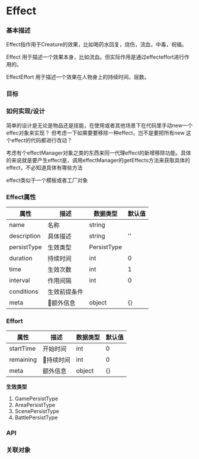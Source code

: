 # Effect

### 基本描述

Effect指作用于Creature的效果，比如喝药水回复，烧伤，流血，中毒，祝福。

Effect
用于描述一个效果本身，比如流血。但实际作用是通过effecteffort进行作用的。

EffectEffort
用于描述一个效果在人物身上的持续时间，层数。

### 目标

### 如何实现/设计

简单的设计是无论是物品还是技能，在使用或者其他场景下在代码里手动new一个effec对象来实现？
但考虑一下如果要要移除一种effect，岂不是要把所有new 这个effect的代码都进行改动？

考虑有个effectManager对象之类的东西来同一代理effect的新增移除功能。具体的来说就是要产生effect是，调用effectManager的getEffects方法来获取具体的effect，不必知道具体有哪些方法

effect类似于一个模板或者工厂对象

### Effect属性

| 属性 | 描述 | 数据类型 | 默认值 | 
| --- | --- | --- | --- |
| name | 名称 | string | |
| description | 具体描述 | string | '' |
| persistType | 生效类型 | PersistType | |
| duration | 持续时间 | int | 0 |
| time | 生效次数 | int | 1 |
| interval | 作用间隔 | int | 0 |
| conditions | 生效前提条件 | 
| meta | 额外信息 | object | {} 

### Effort

| 属性 | 描述 | 数据类型 | 默认值 | 
| --- | --- | --- | --- |
| startTime | 开始时间 | int | 0
| remaining | 持续时间 | int | 0
| meta | 额外信息 | object | {}

**生效类型**
1. GamePersistType
2. AreaPersistType
3. ScenePersistType
4. BattlePersistType

### API


### 关联对象

